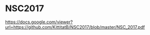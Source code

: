 # NSC2017
https://docs.google.com/viewer?url=https://github.com/KittitatB/NSC2017/blob/master/NSC_2017.pdf
